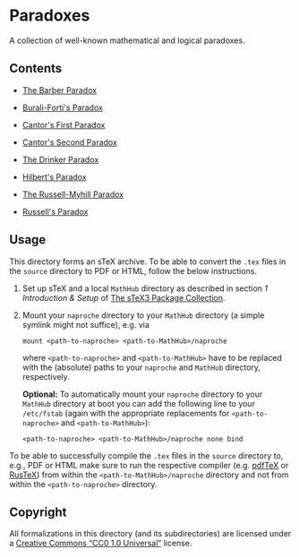 # Paradoxes

A collection of well-known mathematical and logical paradoxes.


## Contents

  * [The Barber Paradox](source/barber.ftl.tex)

  * [Burali-Forti's Paradox](source/burali-forti.ftl.tex)

  * [Cantor's First Paradox](source/cantor_1.ftl.tex)

  * [Cantor's Second Paradox](source/cantor_2.ftl.tex)

  * [The Drinker Paradox](source/drinker.ftl.tex)

  * [Hilbert's Paradox](source/hilbert.ftl.tex)

  * [The Russell-Myhill Paradox](source/russell-myhill.ftl.tex)

  * [Russell's Paradox](source/russell.ftl.tex)


## Usage

This directory forms an sTeX archive.
To be able to convert the `.tex` files in the `source` directory to PDF or HTML,
follow the below instructions.

1.  Set up sTeX and a local `MathHub` directory as described in section *1
    Introduction & Setup* of [The sTeX3 Package Collection][sTeX-doc].

2.  Mount your `naproche` directory to your `MathHub` directory (a simple
    symlink might not suffice), e.g. via

    ```
    mount <path-to-naproche> <path-to-MathHub>/naproche
    ```

    where `<path-to-naproche>` and `<path-to-MathHub>` have to be replaced with
    the (absolute) paths to your `naproche` and `MathHub` directory,
    respectively.

    **Optional:** To automatically mount your `naproche` directory to your
    `MathHub` directory at boot you can add the following line to your
    `/etc/fstab` (again with the appropriate replacements for
    `<path-to-naproche>` and `<path-to-MathHub>`):

    ```
    <path-to-naproche> <path-to-MathHub>/naproche none bind
    ```

To be able to successfully compile the `.tex` files in the `source` directory
to, e.g., PDF or HTML make sure to run the respective compiler (e.g.
[pdfTeX][pdfTeX] or [RusTeX][RusTeX]) from within the
`<path-to-MathHub>/naproche` directory and not from within the
`<path-to-naproche>` directory.


## Copyright

All formalizations in this directory (and its subdirectories) are licensed under
a [Creative Commons “CC0 1.0 Universal”][CC0] license.


[sTeX-doc]: <https://github.com/slatex/sTeX/blob/main/doc/stex-doc.pdf>
[CC0]: <https://creativecommons.org/publicdomain/zero/1.0/deed.en>
[pdfTeX]: <https://tug.org/applications/pdftex/index.html>
[RusTeX]: <https://github.com/slatex/RusTeX>
